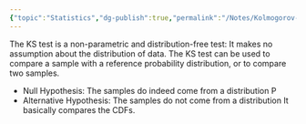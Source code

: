 ```yaml
---
{"topic":"Statistics","dg-publish":true,"permalink":"/Notes/Kolmogorov-Smirnov Test/","dgPassFrontmatter":true,"noteIcon":""}
---
```



The KS test is a non-parametric and distribution-free test: It makes no assumption about the distribution of data. The KS test can be used to compare a sample with a reference probability distribution, or to compare two samples.
-  Null Hypothesis: The samples do indeed come from a distribution P
-  Alternative Hypothesis: The samples do not come from a distribution 
It basically compares the CDFs. 